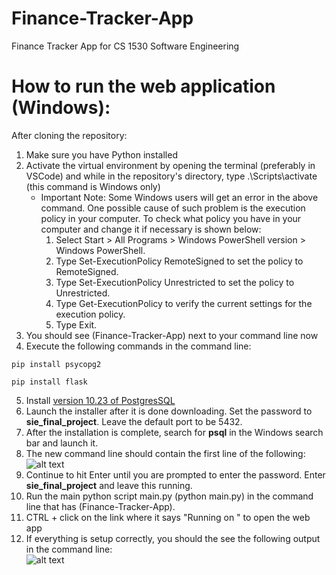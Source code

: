 # Finance-Tracker-App
Finance Tracker App for CS 1530 Software Engineering

# How to run the web application (Windows):

After cloning the repository:

1. Make sure you have Python installed
2. Activate the virtual environment by opening the terminal (preferably in VSCode) and while in the repository's directory, type .\Scripts\activate (this command is Windows only)
    * Important Note: Some Windows users will get an error in the above command. One possible cause of such problem is the execution policy in your computer. To check what policy you have in your computer and change it if necessary is shown below:
        1. Select Start > All Programs > Windows PowerShell version > Windows PowerShell.
        2. Type Set-ExecutionPolicy RemoteSigned to set the policy to RemoteSigned.
        3. Type Set-ExecutionPolicy Unrestricted to set the policy to Unrestricted.
        4. Type Get-ExecutionPolicy to verify the current settings for the execution policy.
        5. Type Exit.
3. You should see (Finance-Tracker-App) next to your command line now
4. Execute the following commands in the command line:

```pip install psycopg2```

```pip install flask```

5. Install [version 10.23 of PostgresSQL](https://www.enterprisedb.com/downloads/postgres-postgresql-downloads)
6. Launch the installer after it is done downloading. Set the password to **sie_final_project**. Leave the default port to be 5432.
7. After the installation is complete, search for **psql** in the Windows search bar and launch it.
8. The new command line should contain the first line of the following:
![alt text](images/cmd_step_8.png "Step 8")
9. Continue to hit Enter until you are prompted to enter the password. Enter **sie_final_project** and leave this running.
10. Run the main python script main.py (python main.py) in the command line that has (Finance-Tracker-App).
11. CTRL + click on the link where it says "Running on <link>" to open the web app
12. If everything is setup correctly, you should the see the following output in the command line:  
![alt text](images/step_12.png "Step 8")
